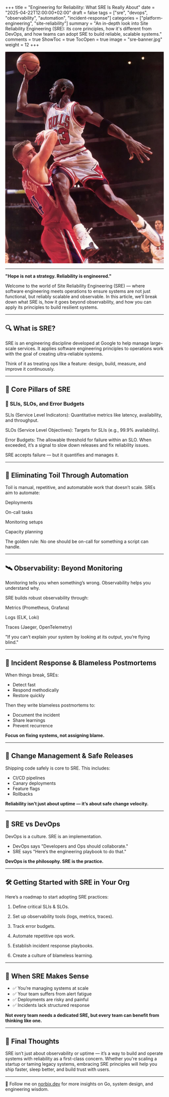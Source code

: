 +++
title = "Engineering for Reliability: What SRE Is Really About"
date = "2025-04-22T12:00:00+02:00"
draft = false
tags = ["sre", "devops", "observability", "automation", "incident-response"]
categories = ["platform-engineering", "site-reliability"]
summary = "An in-depth look into Site Reliability Engineering (SRE): its core principles, how it's different from DevOps, and how teams can adopt SRE to build reliable, scalable systems."
comments = true
ShowToc = true
TocOpen = true
image = "sre-banner.jpg"
weight = 12
+++

![banner](banner.jpg)

---

**"Hope is not a strategy. Reliability is engineered."**

Welcome to the world of Site Reliability Engineering (SRE) — where software engineering meets operations to ensure systems are not just functional, but reliably scalable and observable. In this article, we’ll break down what SRE is, how it goes beyond observability, and how you can apply its principles to build resilient systems.

---

## 🔍 What is SRE?

SRE is an engineering discipline developed at Google to help manage large-scale services. It applies software engineering principles to operations work with the goal of creating ultra-reliable systems.

Think of it as treating ops like a feature: design, build, measure, and improve it continuously.

---

## 🧱 Core Pillars of SRE

### 🎯 SLIs, SLOs, and Error Budgets

SLIs (Service Level Indicators): Quantitative metrics like latency, availability, and throughput.

SLOs (Service Level Objectives): Targets for SLIs (e.g., 99.9% availability).

Error Budgets: The allowable threshold for failure within an SLO. When exceeded, it’s a signal to slow down releases and fix reliability issues.

SRE accepts failure — but it quantifies and manages it.

---

## 🤖 Eliminating Toil Through Automation

Toil is manual, repetitive, and automatable work that doesn’t scale. SREs aim to automate:

Deployments

On-call tasks

Monitoring setups

Capacity planning

The golden rule: No one should be on-call for something a script can handle.

---

## 🛰️ Observability: Beyond Monitoring

Monitoring tells you when something’s wrong. Observability helps you understand why.

SRE builds robust observability through:

Metrics (Prometheus, Grafana)

Logs (ELK, Loki)

Traces (Jaeger, OpenTelemetry)

"If you can’t explain your system by looking at its output, you’re flying blind."

---

## 🧯 Incident Response & Blameless Postmortems

When things break, SREs:

- Detect fast
- Respond methodically
- Restore quickly

Then they write blameless postmortems to:

- Document the incident
- Share learnings
- Prevent recurrence

**Focus on fixing systems, not assigning blame.**

---

## 🚦 Change Management & Safe Releases

Shipping code safely is core to SRE. This includes:

- CI/CD pipelines
- Canary deployments
- Feature flags
- Rollbacks

**Reliability isn’t just about uptime — it’s about safe change velocity.**

---

## 🤝 SRE vs DevOps

DevOps is a culture. SRE is an implementation.

- DevOps says "Developers and Ops should collaborate."
- SRE says "Here’s the engineering playbook to do that."

**DevOps is the philosophy. SRE is the practice.**

---

## 🛠️ Getting Started with SRE in Your Org

Here’s a roadmap to start adopting SRE practices:

1. Define critical SLIs & SLOs.

1. Set up observability tools (logs, metrics, traces).

1. Track error budgets.

1. Automate repetitive ops work.

1. Establish incident response playbooks.

1. Create a culture of blameless learning.

---

## 🧭 When SRE Makes Sense

- ✅ You’re managing systems at scale
- ✅ Your team suffers from alert fatigue
- ✅ Deployments are risky and painful
- ✅ Incidents lack structured response

**Not every team needs a dedicated SRE, but every team can benefit from thinking like one.**

---

## 📌 Final Thoughts

SRE isn’t just about observability or uptime — it’s a way to build and operate systems with reliability as a first-class concern. Whether you're scaling a startup or taming legacy systems, embracing SRE principles will help you ship faster, sleep better, and build trust with users.

---

🚀 Follow me on [norbix.dev](https://norbix.dev) for more insights on Go, system design, and engineering wisdom.
